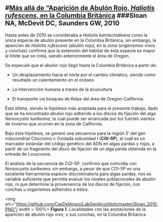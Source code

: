 #[Más allá de “Aparición de Abulón Rojo, *Haliotis rufescens*, en la Columbia Británica](http://journals.sfu.ca/cfn/index.php/cfn/article/viewFile/1079/1083) 
###Sloan NA, McDevit DC, Saunders GW, 2010
----------
Hasta antes de 2010 se consideraba a *Haliotis kamtschatkana* como la única especie de abulón presente en la Columbia Británica, sin embargo, la aparición de *Haliotis rufescens* (abulón rojo), en la zona (organismos vivos y conchas) confirma que la extensión del hábitat de ésta especie es mayor al límite que se creía, siendo anteriormente el área de Oregon.

Se especuló que el abulón rojo llegó hasta la Columbia Británica a partir de:

- Un desplazamiento hacia el norte por el cambio climático, siendo como resultado un calentamiento en el océano

- La Intervención humana a través de la acuicultura

- El transporte vía bosques de Kelps del área de Oregon-California.

Ésta última, siendo la hipótesis más aceptada para el presente trabajo, dado que se ha encontrado abulón rojo adherido a los discos de fijación del alga *Nereocystis luetkeana*, la cual puede ser arrancada por los fuertes vientos de invierno que ocurren en la zona de California.

Bajo ésta hipótesis, se generó una secuencia para la región 5’ del gen mitocondrial Citocromo c Oxidada subunidad I (**COI-5P**), el cuál es un marcador estándar del código genético del ADN en algas pardas y rojas, a partir de un fragmento del disco de fijación de un alga parda obtenida en la entrada de Louscoone.

El análisis de la secuencia de COI-5P, confirmó que coincidía con *Nereocystis luetkeana*, sin embargo, a pesar de que COI-5P es una excelente herramienta especie-discriminatoria para algas pardas, nos es variable suficiente que permita evaluar los niveles poblacionales de abulón rojo, ni que determine la proveniencia de los discos de fijación, con conchas u organismos adheridos a éstos.

<img src="https://github.com/CasDelAngui/LabGenAcui/blob/master/Sloan_2010.PNG"/ width = 100%>
**Figura 1.** Localidades con las anotaciones de la aparición de abulón rojo vivo, o sus conchas, en la Columbia Británica 

